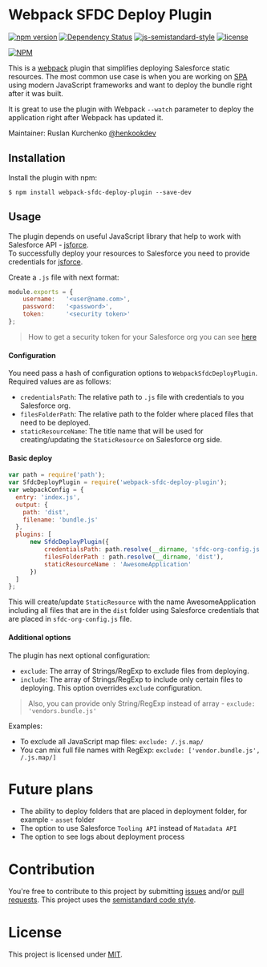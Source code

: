 Webpack SFDC Deploy Plugin
===================
[![npm version](https://badge.fury.io/js/webpack-sfdc-deploy-plugin.svg)](https://badge.fury.io/js/webpack-sfdc-deploy-plugin)
[![Dependency Status](https://david-dm.org/henko-okdev/webpack-sfdc-deploy-plugin.svg)](https://david-dm.org/henko-okdev/webpack-sfdc-deploy-plugin) 
[![js-semistandard-style](https://img.shields.io/badge/code%20style-semistandard-brightgreen.svg?style=flat-square)](https://github.com/Flet/semistandard) 
[![license](https://img.shields.io/github/license/mashape/apistatus.svg?maxAge=2592000)]()

[![NPM](https://nodei.co/npm/webpack-sfdc-deploy-plugin.png?downloads=true&downloadRank=true&stars=true)](https://nodei.co/npm/webpack-sfdc-deploy-plugin/)

This is a [webpack](http://webpack.github.io/) plugin that simplifies deploying Salesforce static resources.
The most common use case is when you are working on [SPA](https://en.wikipedia.org/wiki/Single-page_application) using modern JavaScript frameworks and want to deploy the bundle 
right after it was built. 

It is great to use the plugin with Webpack `--watch` parameter to deploy the application
right after Webpack has updated it.

Maintainer: Ruslan Kurchenko [@henkookdev](https://twitter.com/henkookdev)

Installation
------------
Install the plugin with npm:
```shell
$ npm install webpack-sfdc-deploy-plugin --save-dev
```

Usage
-----------

The plugin depends on useful JavaScript library that help to work with Salesforce API - [jsforce](https://www.npmjs.com/package/jsforce).    
To successfully deploy your resources to Salesforce you need to provide credentials for [jsforce](https://www.npmjs.com/package/jsforce).   

Create a `.js` file with next format:
```javascript
module.exports = {
    username:   '<user@name.com>',
    password:   '<password>',
    token:      '<security token>'
};
```

> How to get a security token for your Salesforce org you can see [here](https://help.salesforce.com/articleView?id=user_security_token.htm)

#### Configuration

You need pass a hash of configuration options to `WebpackSfdcDeployPlugin`.     
Required values are as follows:
- `credentialsPath`: The relative path to `.js` file with credentials to you Salesforce org.
- `filesFolderPath`: The relative path to the folder where placed files that need to be deployed.
- `staticResourceName`: The title name that will be used for creating/updating the `StaticResource` on Salesforce org side.

#### Basic deploy
```javascript
var path = require('path');
var SfdcDeployPlugin = require('webpack-sfdc-deploy-plugin');
var webpackConfig = {
  entry: 'index.js',
  output: {
    path: 'dist',
    filename: 'bundle.js'
  },
  plugins: [
      new SfdcDeployPlugin({
          credentialsPath: path.resolve(__dirname, 'sfdc-org-config.js'),
          filesFolderPath : path.resolve(__dirname, 'dist'),
          staticResourceName : 'AwesomeApplication'         
      })
  ]
};
```

This will create/update `StaticResource` with the name AwesomeApplication including all files that are in the `dist` folder
using Salesforce credentials that are placed in `sfdc-org-config.js` file.

#### Additional options

The plugin has next optional configuration:
- `exclude`: The array of Strings/RegExp to exclude files from deploying.
- `include`: The array of Strings/RegExp to include only certain files to deploying. This option overrides `exclude` configuration.

> Also, you can provide only String/RegExp instead of array - `exclude: 'vendors.bundle.js'`

Examples:
- To exclude all JavaScript map files: `exclude: /.js.map/`
- You can mix full file names with RegExp: `exclude: ['vendor.bundle.js', /.js.map/]`

# Future plans
- The ability to deploy folders that are placed in deployment folder, for example - `asset` folder 
- The option to use Salesforce `Tooling API` instead of `Matadata API`
- The option to see logs about deployment process

# Contribution

You're free to contribute to this project by submitting [issues](https://github.com/henko-okdev/webpack-sfdc-deploy-plugin/issues) and/or [pull requests](https://github.com/henko-okdev/webpack-sfdc-deploy-plugin/pulls). 
This project uses the [semistandard code style](https://github.com/Flet/semistandard).

# License

This project is licensed under [MIT](https://github.com/henko-okdev/webpack-sfdc-deploy-plugin/blob/master/LICENSE).